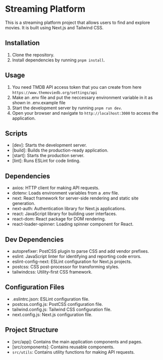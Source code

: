 # Streaming Platform

This is a streaming platform project that allows users to find and explore movies. It is built using Next.js and Tailwind CSS.

## Installation

1. Clone the repository. 
2. Install dependencies by running `pnpm install`.

## Usage

1. You need TMDB API access token that you can create from here `https://www.themoviedb.org/settings/api`
2. Make an .env file and put the neccessary environment variable in it as shown in .env.example file
3. Start the development server by running `pnpm run dev`.
4. Open your browser and navigate to `http://localhost:3000` to access the application.

## Scripts

- [dev]: Starts the development server.
- [build]: Builds the production-ready application.
- [start]: Starts the production server.
- [lint]: Runs ESLint for code linting.

## Dependencies

- axios: HTTP client for making API requests.
- dotenv: Loads environment variables from a .env file.
- next: React framework for server-side rendering and static site generation.
- next-auth: Authentication library for Next.js applications.
- react: JavaScript library for building user interfaces.
- react-dom: React package for DOM rendering.
- react-loader-spinner: Loading spinner component for React.

## Dev Dependencies

- autoprefixer: PostCSS plugin to parse CSS and add vendor prefixes.
- eslint: JavaScript linter for identifying and reporting code errors.
- eslint-config-next: ESLint configuration for Next.js projects.
- postcss: CSS post-processor for transforming styles.
- tailwindcss: Utility-first CSS framework.

## Configuration Files

- .eslintrc.json: ESLint configuration file.
- postcss.config.js: PostCSS configuration file.
- tailwind.config.js: Tailwind CSS configuration file.
- next.config.js: Next.js configuration file.

## Project Structure

- [src/app]: Contains the main application components and pages.
- [src/components]: Contains reusable components.
- `src/utils`: Contains utility functions for making API requests.

